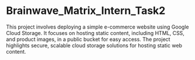 # Brainwave_Matrix_Intern_Task2
This project involves deploying a simple e-commerce website using Google Cloud Storage. It focuses on hosting static content, including HTML, CSS, and product images, in a public bucket for easy access. The project highlights secure, scalable cloud storage solutions for hosting static web content.
